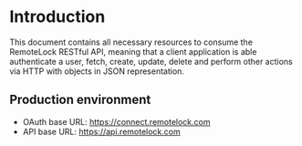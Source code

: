 # Introduction

This document contains all necessary resources to consume the RemoteLock RESTful API,
meaning that a client application is able authenticate a user, fetch, create,
update, delete and perform other actions via HTTP with objects in JSON representation.

## Production environment

  * OAuth base URL: https://connect.remotelock.com
  * API base URL: https://api.remotelock.com
